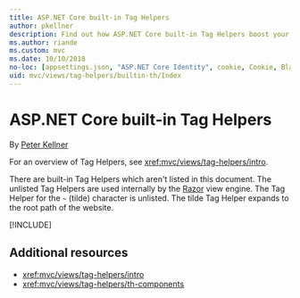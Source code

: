```yaml
---
title: ASP.NET Core built-in Tag Helpers
author: pkellner
description: Find out how ASP.NET Core built-in Tag Helpers boost your productivity.
ms.author: riande
ms.custom: mvc
ms.date: 10/10/2018
no-loc: [appsettings.json, "ASP.NET Core Identity", cookie, Cookie, Blazor, "Blazor Server", "Blazor WebAssembly", "Identity", "Let's Encrypt", Razor, SignalR]
uid: mvc/views/tag-helpers/builtin-th/Index
---
```


# ASP.NET Core built-in Tag Helpers

By [Peter Kellner](https://peterkellner.net)

For an overview of Tag Helpers, see <xref:mvc/views/tag-helpers/intro>.

There are built-in Tag Helpers which aren't listed in this document. The unlisted Tag Helpers are used internally by the [Razor](xref:mvc/views/razor) view engine. The Tag Helper for the `~` (tilde) character is unlisted. The tilde Tag Helper expands to the root path of the website.

[!INCLUDE[](~/includes/built-in-TH.md)]

## Additional resources

* <xref:mvc/views/tag-helpers/intro>
* <xref:mvc/views/tag-helpers/th-components>
